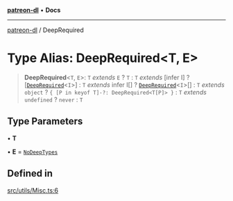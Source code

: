 [**patreon-dl**](../README.md) • **Docs**

***

[patreon-dl](../README.md) / DeepRequired

# Type Alias: DeepRequired\<T, E\>

> **DeepRequired**\<`T`, `E`\>: `T` *extends* `E` ? `T` : `T` *extends* [infer I] ? [[`DeepRequired`](DeepRequired.md)\<`I`\>] : `T` *extends* infer I[] ? [`DeepRequired`](DeepRequired.md)\<`I`\>[] : `T` *extends* `object` ? `{ [P in keyof T]-?: DeepRequired<T[P]> }` : `T` *extends* `undefined` ? `never` : `T`

## Type Parameters

• **T**

• **E** = [`NoDeepTypes`](NoDeepTypes.md)

## Defined in

[src/utils/Misc.ts:6](https://github.com/patrickkfkan/patreon-dl/blob/794996b6269a4df0afea77da4d86f16365f2adf5/src/utils/Misc.ts#L6)
